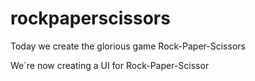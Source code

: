 # rockpaperscissors
Today we create the glorious game Rock-Paper-Scissors


<!-- Update -->

We´re now creating a UI for Rock-Paper-Scissor